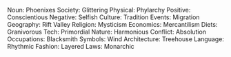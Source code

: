 Noun: Phoenixes
Society: Glittering
Physical: Phylarchy
Positive: Conscientious
Negative: Selfish
Culture: Tradition
Events: Migration
Geography: Rift Valley
Religion: Mysticism
Economics: Mercantilism
Diets: Granivorous
Tech: Primordial
Nature: Harmonious
Conflict: Absolution
Occupations: Blacksmith
Symbols: Wind
Architecture: Treehouse
Language: Rhythmic
Fashion: Layered
Laws: Monarchic